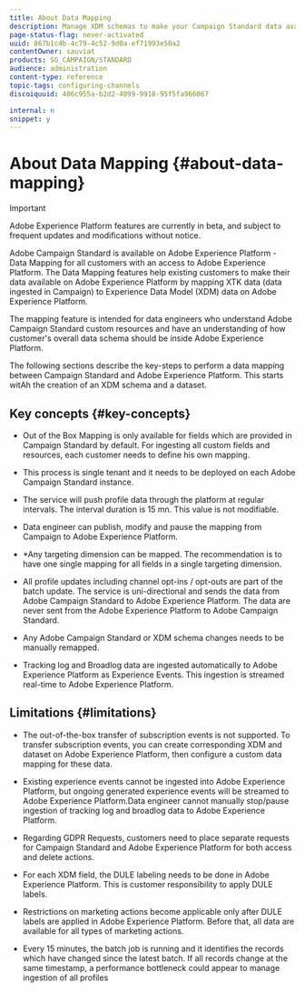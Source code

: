 ```yaml
---
title: About Data Mapping
description: Manage XDM schemas to make your Campaign Standard data available on Adobe Experience Platform.
page-status-flag: never-activated
uuid: 867b1c4b-4c79-4c52-9d0a-ef71993e50a2
contentOwner: sauviat
products: SG_CAMPAIGN/STANDARD
audience: administration
content-type: reference
topic-tags: configuring-channels
discoiquuid: 406c955a-b2d2-4099-9918-95f5fa966067

internal: n
snippet: y
---
```


# About Data Mapping {#about-data-mapping}

>[!IMPORTANT]
>
>Adobe Experience Platform features are currently in beta, and subject to frequent updates and modifications without notice.

Adobe Campaign Standard is available on Adobe Experience Platform - Data Mapping for all customers with an access to Adobe Experience Platform. The Data Mapping features help existing customers to make their data available on Adobe Experience Platform by mapping XTK data (data ingested in Campaign) to Experience Data Model (XDM) data on Adobe Experience Platform.

The mapping feature is intended for data engineers who understand Adobe Campaign Standard custom resources and have an understanding of how customer's overall data schema should be inside Adobe Experience Platform.

The following sections describe the key-steps to perform a data mapping between Campaign Standard and Adobe Experience Platform. This starts witAh the creation of an XDM schema and a dataset.

## Key concepts {#key-concepts}

* Out of the Box Mapping is only available for fields which are provided in Campaign Standard by default. For ingesting all custom fields and resources, each customer needs to define his own mapping.

* This process is single tenant and it needs to be deployed on each Adobe Campaign Standard instance​.

* The service will push profile data through the platform at regular intervals.​ The interval duration is 15 mn. This value is not modifiable.

* Data engineer can publish, modify and pause the mapping from Campaign to Adobe Experience Platform.
* *Any targeting dimension can be mapped. The recommendation is to have one single mapping for all fields in a single targeting dimension.

* All profile updates including channel opt-ins / opt-outs are part of the batch update.
The service is uni-directional and sends the data from Adobe Campaign Standard to Adobe Experience Platform. The data are never sent from the Adobe Experience Platform to Adobe Campaign Standard.

* Any Adobe Campaign Standard or XDM schema changes needs to be manually remapped.​

* Tracking log and Broadlog data are ingested automatically to Adobe Experience Platform as Experience Events. This ingestion is streamed real-time to Adobe Experience Platform.

## Limitations {#limitations}

* The out-of-the-box transfer of subscription events is not supported. To transfer subscription events, you can create corresponding XDM and dataset on Adobe Experience Platform, then configure a custom data mapping for these data.

* Existing experience events cannot be ingested into Adobe Experience Platform, but ongoing generated experience events will be streamed to Adobe Experience Platform.Data engineer cannot manually stop/pause ingestion of tracking log and broadlog data to Adobe Experience Platform.

* Regarding GDPR Requests, customers need to place separate requests for Campaign Standard and Adobe Experience Platform for both access and delete actions.

* For each XDM field, the DULE labeling needs to be done in Adobe Experience Platform. This is customer responsibility to apply DULE labels. 

* Restrictions on marketing actions become applicable only after DULE labels are applied in Adobe Experience Platform. Before that, all data are available for all types of marketing actions.

* Every 15 minutes, the batch job is running and it identifies the records which have changed since the latest batch. If all records change at the same timestamp, a performance bottleneck could appear to manage ingestion of all profiles
